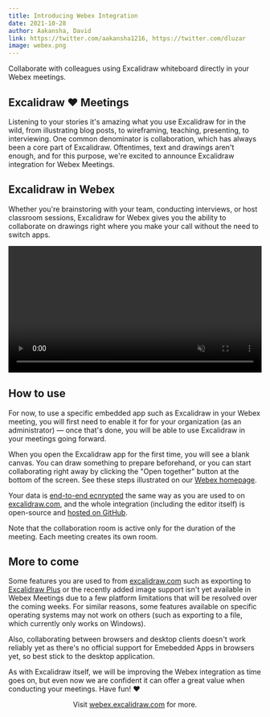 ```yaml
---
title: Introducing Webex Integration
date: 2021-10-28
author: Aakansha, David
link: https://twitter.com/aakansha1216, https://twitter.com/dluzar
image: webex.png
---
```


Collaborate with colleagues using Excalidraw whiteboard directly in your Webex meetings.

<!-- end -->

## Excalidraw ❤️ Meetings

Listening to your stories it's amazing what you use Excalidraw for in the wild, from illustrating blog posts, to wireframing, teaching, presenting, to interviewing. One common denominator is collaboration, which has always been a core part of Excalidraw. Oftentimes, text and drawings aren't enough, and for this purpose, we're excited to announce Excalidraw integration for Webex Meetings.

## Excalidraw in Webex

Whether you're brainstoring with your team, conducting interviews, or host classroom sessions, Excalidraw for Webex gives you the ability to collaborate on drawings right where you make your call without the need to switch apps.

<video src="./webex-blog-promo.mp4" autoplay playsinline loop muted style="width: 100%; height: auto;"></video>

## How to use

For now, to use a specific embedded app such as Excalidraw in your Webex meeting, you will first need to enable it for for your organization (as an administrator) — once that's done, you will be able to use Excalidraw in your meetings going forward.

When you open the Excalidraw app for the first time, you will see a blank canvas. You can draw something to prepare beforehand, or you can start collaborating right away by clicking the "Open together" button at the bottom of the screen. See these steps illustrated on our [Webex homepage](https://webex.excalidraw.com/#how-to-install).

Your data is [end-to-end ecnrypted](/end-to-end-encryption) the same way as you are used to on [excalidraw.com](https://excalidraw.com), and the whole integration (including the editor itself) is open-source and [hosted on GitHub](https://github.com/excalidraw/excalidraw-webex).

Note that the collaboration room is active only for the duration of the meeting. Each meeting creates its own room.

## More to come

Some features you are used to from [excalidraw.com](https://excalidraw.com) such as exporting to [Excalidraw Plus](https://plus.excalidraw.com) or the recently added image support isn't yet available in Webex Meetings due to a few platform limitations that will be resolved over the coming weeks. For similar reasons, some features available on specific operating systems may not work on others (such as exporting to a file, which currently only works on Windows).

Also, collaborating between browsers and desktop clients doesn't work reliably yet as there's no official support for Emebedded Apps in browsers yet, so best stick to the desktop application.

As with Excalidraw itself, we will be improving the Webex integration as time goes on, but even now we are confident it can offer a great value when conducting your meetings. Have fun! ❤️

<div style="margin-bottom: 2em; text-align: center">
Visit <a href="https://webex.excalidraw.com/#how-to-install" target="_blank" rel="noopener noreferer">webex.excalidraw.com</a> for more.
</div>
